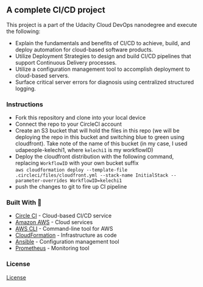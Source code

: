 ## A complete CI/CD project

This project is a part of the Udacity Cloud DevOps nanodegree and execute the following:

- Explain the fundamentals and benefits of CI/CD to achieve, build, and deploy automation for cloud-based software products.
- Utilize Deployment Strategies to design and build CI/CD pipelines that support Continuous Delivery processes.
- Utilize a configuration management tool to accomplish deployment to cloud-based servers.
- Surface critical server errors for diagnosis using centralized structured logging.

### Instructions

- Fork this repository and clone into your local device
- Connect the repo to your CircleCI account
- Create an S3 bucket that will hold the files in this repo (we will be deploying the repo in this bucket and switching blue to green using cloudfront). Take note of the name of this bucket (in my case, I used udapeople-kelechi1, where `kelechi1` is my workflowID)
- Deploy the cloudfront distribution with the following command, replacing `WorkflowID` with your own bucket suffix  
  `aws cloudformation deploy --template-file .circleci/files/cloudfront.yml --stack-name InitialStack --parameter-overrides WorkflowID=kelechi1`
- push the changes to git to fire up CI pipeline


### Built With 💓

- [Circle CI](www.circleci.com) - Cloud-based CI/CD service
- [Amazon AWS](https://aws.amazon.com/) - Cloud services
- [AWS CLI](https://aws.amazon.com/cli/) - Command-line tool for AWS
- [CloudFormation](https://aws.amazon.com/cloudformation/) - Infrastructure as code
- [Ansible](https://www.ansible.com/) - Configuration management tool
- [Prometheus](https://prometheus.io/) - Monitoring tool

### License

[License](LICENSE.md)
